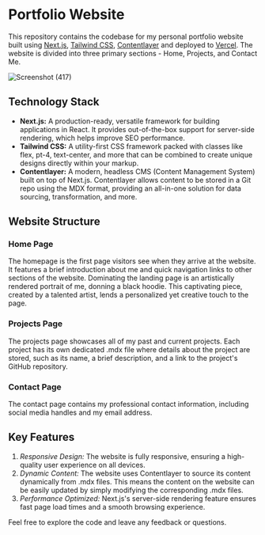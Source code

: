 # Portfolio Website
This repository contains the codebase for my personal portfolio website built using [Next.js](https://nextjs.org/), [Tailwind CSS](https://tailwindcss.com/), [Contentlayer](https://www.contentlayer.dev/) and deployed to [Vercel](https://vercel.com/). The website is divided into three primary sections - Home, Projects, and Contact Me.

![Screenshot (417)](https://github.com/BlurryFace04/BlurryFace/assets/64888928/2878fa94-aaeb-4487-a154-41c8c0a327f8)

## Technology Stack
* **Next.js:** A production-ready, versatile framework for building applications in React. It provides out-of-the-box support for server-side rendering, which helps improve SEO performance.
* **Tailwind CSS:** A utility-first CSS framework packed with classes like flex, pt-4, text-center, and more that can be combined to create unique designs directly within your markup.
* **Contentlayer:** A modern, headless CMS (Content Management System) built on top of Next.js. Contentlayer allows content to be stored in a Git repo using the MDX format, providing an all-in-one solution for data sourcing, transformation, and more.

## Website Structure
### Home Page
The homepage is the first page visitors see when they arrive at the website. It features a brief introduction about me and quick navigation links to other sections of the website. Dominating the landing page is an artistically rendered portrait of me, donning a black hoodie. This captivating piece, created by a talented artist, lends a personalized yet creative touch to the page.

### Projects Page
The projects page showcases all of my past and current projects. Each project has its own dedicated .mdx file where details about the project are stored, such as its name, a brief description, and a link to the project's GitHub repository.

### Contact Page
The contact page contains my professional contact information, including social media handles and my email address.

## Key Features
1. *Responsive Design:* The website is fully responsive, ensuring a high-quality user experience on all devices.
2. *Dynamic Content:* The website uses Contentlayer to source its content dynamically from .mdx files. This means the content on the website can be easily updated by simply modifying the corresponding .mdx files.
3. *Performance Optimized:* Next.js's server-side rendering feature ensures fast page load times and a smooth browsing experience.

Feel free to explore the code and leave any feedback or questions.





